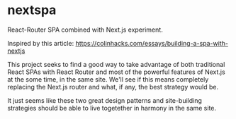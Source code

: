 # nextspa
React-Router SPA combined with Next.js experiment.

Inspired by this article:
https://colinhacks.com/essays/building-a-spa-with-nextjs

This project seeks to find a good way to take advantage of both traditional React SPAs with React Router and most of the powerful features of Next.js at the some time, in the same site. We'll see if this means completely replacing the Next.js router and what, if any, the best strategy would be.

It just seems like these two great design patterns and site-building strategies should be able to live togetether in harmony in the same site.

